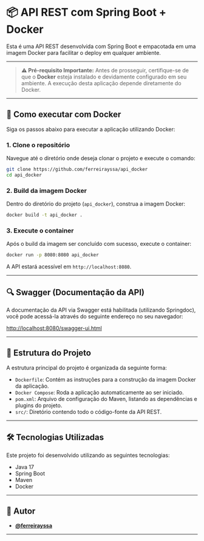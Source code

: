 # 📦 API REST com Spring Boot + Docker

Esta é uma API REST desenvolvida com Spring Boot e empacotada em uma imagem Docker para facilitar o deploy em qualquer ambiente.

---

> **⚠️ Pré-requisito Importante:** Antes de prosseguir, certifique-se de que o **Docker** esteja instalado e devidamente configurado em seu ambiente. A execução desta aplicação depende diretamente do Docker.

---

## 🚀 Como executar com Docker

Siga os passos abaixo para executar a aplicação utilizando Docker:

### 1. Clone o repositório

Navegue até o diretório onde deseja clonar o projeto e execute o comando:

```bash
git clone https://github.com/ferreirayssa/api_docker
cd api_docker
```

### 2. Build da imagem Docker

Dentro do diretório do projeto (`api_docker`), construa a imagem Docker:

```bash
docker build -t api_docker .
```

### 3. Execute o container

Após o build da imagem ser concluído com sucesso, execute o container:

```bash
docker run -p 8080:8080 api_docker
```

A API estará acessível em `http://localhost:8080`.

---

## 🔍 Swagger (Documentação da API)

A documentação da API via Swagger está habilitada (utilizando Springdoc), você pode acessá-la através do seguinte endereço no seu navegador:

[http://localhost:8080/swagger-ui.html](http://localhost:8080/swagger-ui.html)

---

## 🧱 Estrutura do Projeto

A estrutura principal do projeto é organizada da seguinte forma:

-   `Dockerfile`: Contém as instruções para a construção da imagem Docker da aplicação.
-   `Docker Compose`: Roda a aplicação automaticamente ao ser iniciado.
-   `pom.xml`: Arquivo de configuração do Maven, listando as dependências e plugins do projeto.
-   `src/`: Diretório contendo todo o código-fonte da API REST.

---

## 🛠️ Tecnologias Utilizadas

Este projeto foi desenvolvido utilizando as seguintes tecnologias:

-   Java 17
-   Spring Boot
-   Maven
-   Docker

---

## 👤 Autor

-   **[@ferreirayssa](https://github.com/ferreirayssa)**

---

